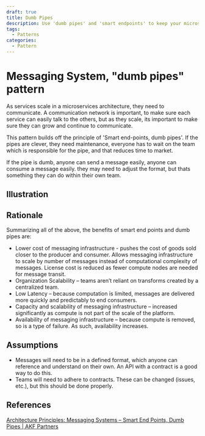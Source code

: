 ```yaml
---
draft: true
title: Dumb Pipes
description: Use 'dumb pipes' and 'smart endpoints' to keep your microservices development light.
tags:
  - Patterns
categories:
  - Pattern
---
```

# Messaging System, "dumb pipes" pattern

As services scale in a microservices architecture, they need to communicate. A communication network is important, to make sure each service can easily talk to the others, but as they scale, its important to make sure they can grow and continue to communicate.

This pattern builds off the principle of 'Smart end-points, dumb pipes'. If the pipes are clever, they need maintenance, everyone has to wait on the team which is responsible for the pipe, and that reduces time to market.

If the pipe is dumb, anyone can send a message easily, anyone can consume a message easily. they may need to adjust the format, but thats something they can do within their own team.

## Illustration

## Rationale

Summarizing all of the above, the benefits of smart end points and dumb pipes are:

* Lower cost of messaging infrastructure - pushes the cost of goods sold closer to the producer and consumer. Allows messaging infrastructure to scale by number of messages instead of computational complexity of messages. License cost is reduced as fewer compute nodes are needed for message transit.
* Organization Scalability – teams aren’t reliant on transforms created by a centralized team.
* Low Latency – because computation is limited, messages are delivered more quickly and predictably to end consumers.
* Capacity and scalability of messaging infrastructure – increased significantly as compute is not part of the scale of the platform.
* Availability of messaging infrastructure – because compute is removed, so is a type of failure. As such, availability increases.

## Assumptions

* Messages will need to be in a defined format, which anyone can reference and understand on their own. An API with a contract is a good way to do this.
* Teams will need to adhere to contracts. These can be changed (issues, etc.), but this should be done properly.

## References

[Architecture Principles: Messaging Systems – Smart End Points, Dumb Pipes | AKF Partners](https://akfpartners.com/growth-blog/architecture-principle-messaging-systems-smart-end-points-dumb-pipes)

